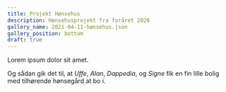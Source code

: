 ```yaml
---
title: Projekt Hønsehus
description: Hønsehusprojekt fra foråret 2020
gallery_name: 2021-04-11-hønsehus.json
gallery_position: bottom
draft: true
---
```


Lorem ipsum dolor sit amet.

Og sådan gik det til, at _Uffe_, _Alan_, _Dappedia_, og _Signe_
fik en fin lille bolig med tilhørende hønsegård at bo i.